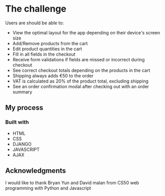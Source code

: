 # The challenge

Users are should be able to:

- View the optimal layout for the app depending on their device's screen size
- Add/Remove products from the cart
- Edit product quantities in the cart
- Fill in all fields in the checkout
- Receive form validations if fields are missed or incorrect during checkout
- See correct checkout totals depending on the products in the cart
- Shipping always adds €50 to the order
- VAT is calculated as 20% of the product total, excluding shipping
- See an order confirmation modal after checking out with an order summary

## My process

### Built with
- HTML
- CSS
- DJANGO
- JAVASCRIPT
- AJAX



## Acknowledgments
I would like to thank Bryan Yun and David malan from CS50 web programming with Python and Javascript
